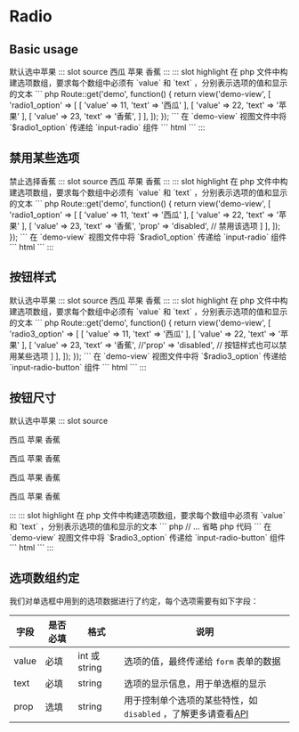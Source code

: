 # Radio

## Basic usage

<demo-block>
默认选中苹果
::: slot source
<el-radio-group v-model="radio1">
<el-radio :label="11">西瓜</el-radio>
<el-radio :label="22">苹果</el-radio>
<el-radio :label="23">香蕉</el-radio>
</el-radio-group>
:::
::: slot highlight
在 php 文件中构建选项数组，要求每个数组中必须有 `value` 和 `text` ，分别表示选项的值和显示的文本
``` php
Route::get('demo', function() {
    return view('demo-view', [
        'radio1_option' => [
            [
                'value' => 11,
                'text' => '西瓜'
            ],
            [
                'value' => 22,
                'text'  => '苹果'
            ],
            [
                'value' => 23,
                'text'  => '香蕉',
            ]
        ],
    ]);
});
```
在 `demo-view` 视图文件中将 `$radio1_option` 传递给 `input-radio` 组件
``` html
<x-input-radio name="radio1" :options="$radio1_option" :value="22" ></x-input-radio>
```
:::
</demo-block>

## 禁用某些选项

<demo-block>
禁止选择香蕉
::: slot source
<el-radio-group v-model="radio2">
<el-radio :label="11">西瓜</el-radio>
<el-radio :label="22">苹果</el-radio>
<el-radio :label="23" disabled>香蕉</el-radio>
</el-radio-group>
:::
::: slot highlight
在 php 文件中构建选项数组，要求每个数组中必须有 `value` 和 `text` ，分别表示选项的值和显示的文本
``` php
Route::get('demo', function() {
    return view('demo-view', [
        'radio1_option' => [
            [
                'value' => 11,
                'text' => '西瓜'
            ],
            [
                'value' => 22,
                'text'  => '苹果'
            ],
            [
                'value' => 23,
                'text'  => '香蕉',
                'prop'  => 'disabled', // 禁用该选项
            ]
        ],
    ]);
});
```
在 `demo-view` 视图文件中将 `$radio1_option` 传递给 `input-radio` 组件
``` html
<x-input-radio name="radio1" :options="$radio1_option" :value="22" ></x-input-radio>
```
:::
</demo-block>

## 按钮样式

<demo-block>
默认选中苹果
::: slot source
<el-radio-group v-model="radio3">
<el-radio-button :label="11">西瓜</el-radio-button>
<el-radio-button :label="22">苹果</el-radio-button>
<el-radio-button :label="23">香蕉</el-radio-button>
</el-radio-group>
:::
::: slot highlight
在 php 文件中构建选项数组，要求每个数组中必须有 `value` 和 `text` ，分别表示选项的值和显示的文本
``` php
Route::get('demo', function() {
    return view('demo-view', [
        'radio3_option' => [
            [
                'value' => 11,
                'text' => '西瓜'
            ],
            [
                'value' => 22,
                'text'  => '苹果'
            ],
            [
                'value' => 23,
                'text'  => '香蕉',
                //'prop'  => 'disabled', // 按钮样式也可以禁用某些选项
            ]
        ],
    ]);
});
```
在 `demo-view` 视图文件中将 `$radio3_option` 传递给 `input-radio-button` 组件
``` html
<x-input-radio-button name="radio1" :options="$radio3_option" :value="22" ></x-input-radio-button>
```
:::
</demo-block>

## 按钮尺寸

<demo-block>
默认选中苹果
::: slot source
<p>
<el-radio-group v-model="radio3">
<el-radio-button :label="11">西瓜</el-radio-button>
<el-radio-button :label="22">苹果</el-radio-button>
<el-radio-button :label="23">香蕉</el-radio-button>
</el-radio-group>
</p>
<p>
<el-radio-group v-model="radio3" size="medium">
<el-radio-button :label="11">西瓜</el-radio-button>
<el-radio-button :label="22">苹果</el-radio-button>
<el-radio-button :label="23">香蕉</el-radio-button>
</el-radio-group>
</p>
<p>
<el-radio-group v-model="radio3" size="small">
<el-radio-button :label="11">西瓜</el-radio-button>
<el-radio-button :label="22">苹果</el-radio-button>
<el-radio-button :label="23">香蕉</el-radio-button>
</el-radio-group>
</p>
<p>
<el-radio-group v-model="radio3" size="mini">
<el-radio-button :label="11">西瓜</el-radio-button>
<el-radio-button :label="22">苹果</el-radio-button>
<el-radio-button :label="23">香蕉</el-radio-button>
</el-radio-group>
</p>
:::
::: slot highlight
在 php 文件中构建选项数组，要求每个数组中必须有 `value` 和 `text` ，分别表示选项的值和显示的文本
``` php
 // ... 省略 php 代码
```
在 `demo-view` 视图文件中将 `$radio3_option` 传递给 `input-radio-button` 组件
``` html
<x-input-radio-button name="radio1" :options="$radio3_option" :value="22" ></x-input-radio-button>
<x-input-radio-button name="radio1" :options="$radio3_option" :value="22" size="medium"></x-input-radio-button>
<x-input-radio-button name="radio1" :options="$radio3_option" :value="22" size="small" ></x-input-radio-button>
<x-input-radio-button name="radio1" :options="$radio3_option" :value="22" size="mini" ></x-input-radio-button>
```
:::
</demo-block>

## 选项数组约定

我们对单选框中用到的选项数据进行了约定，每个选项需要有如下字段：

| 字段 | 是否必填 | 格式 | 说明|
|----|----|----|---|
| value | 必填| int 或 string | 选项的值，最终传递给 `form` 表单的数据 |
| text | 必填|string | 选项的显示信息，用于单选框的显示 |
| prop | 选填 | string | 用于控制单个选项的某些特性，如 `disabled` ，了解更多请查看[API](/en/api.html#radio) |

<script>
export default {
    data(){
        return {
            radio1:22,
            radio2:22,
            radio3:22,
        };
    }
};
</script>